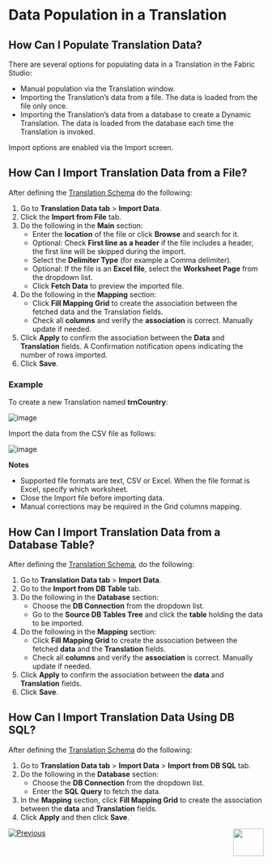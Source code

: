 <studio>

# Data Population in a Translation

## How Can I Populate Translation Data?

There are several options for populating data in a Translation in the Fabric Studio: 
* Manual population via the Translation window. 
* Importing the Translation’s data from a file. The data is loaded from the file only once.
* Importing the Translation’s data from a database to create a Dynamic Translation. The data is loaded from the database each time the Translation is invoked. 

Import options are enabled via the Import screen.


## How Can I Import Translation Data from a File?

After defining the [Translation Schema](/articles/09_translations/01_translations_overview_and_use_cases.md#translation-schema) do the following:
1.	Go to **Translation Data tab** > **Import Data**.
2.	Click the **Import from File** tab. 
3.	Do the following in the **Main** section:
       * Enter the **location** of the file or click **Browse** and search for it.
       * Optional: Check **First line as a header** if the file includes a header, the first line will be skipped during the import.
       * Select the **Delimiter Type** (for example a Comma delimiter).
       * Optional: If the file is an **Excel file**, select the **Worksheet Page** from the dropdown list.
       * Click **Fetch Data** to preview the imported file.       
4.	Do the following in the **Mapping** section: 
       * Click **Fill Mapping Grid** to create the association between the fetched data and the Translation fields.
       * Check all **columns** and verify the **association** is correct. Manually update if needed.      
5.	Click **Apply** to confirm the association between the **Data** and **Translation** fields. A Confirmation notification opens indicating the number of rows imported.
6.	Click **Save**.

### Example

To create a new Translation named **trnCountry**:

![image](/articles/09_translations/images/09_02_01_01%20trnCountry.png)


Import the data from the CSV file as follows:

![image](/articles/09_translations/images/09_02_01_02%20CSV%20file.png)

**Notes** 
* Supported file formats are text, CSV or Excel. When the file format is Excel, specify which worksheet.
* Close the Import file before importing data. 
* Manual corrections may be required in the Grid columns mapping.


## How Can I Import Translation Data from a Database Table?

After defining the [Translation Schema](/articles/09_translations/01_translations_overview_and_use_cases.md#translation-schema), do the following: 
1.	Go to **Translation Data tab** > **Import Data**.
2.	Go to the **Import from DB Table** tab. 
3.	Do the following in the **Database** section:
       * Choose the **DB Connection** from the dropdown list.
       * Go to the **Source DB Tables Tree** and click the **table** holding the data to be imported.      
4.	Do the following in the **Mapping** section:
       * Click **Fill Mapping Grid** to create the association between the fetched **data** and the **Translation** fields.
       * Check all **columns** and verify the **association** is correct. Manually update if needed.       
5.	Click **Apply** to confirm the association between the **data** and **Translation** fields.
6.	Click **Save**.


## How Can I Import Translation Data Using DB SQL?

After defining the [Translation Schema](/articles/09_translations/01_translations_overview_and_use_cases.md#translation-schema) do the following:
1.	Go to **Translation Data tab** > **Import Data** > **Import from DB SQL** tab.
2.	Do the following in the **Database** section:
       * Choose the **DB Connection** from the dropdown list.
       * Enter the **SQL Query** to fetch the data.       
3.	In the **Mapping** section, click **Fill Mapping Grid** to create the association between the **data** and **Translation** fields.
4.	Click **Apply** and then click **Save**.


[![Previous](/articles/images/Previous.png)](/articles/09_translations/02_creating_a_new_translation_in_fabric.md)[<img align="right" width="60" height="54" src="/articles/images/Next.png">](/articles/09_translations/04_using_translations_in_fabric.md)

</studio>

